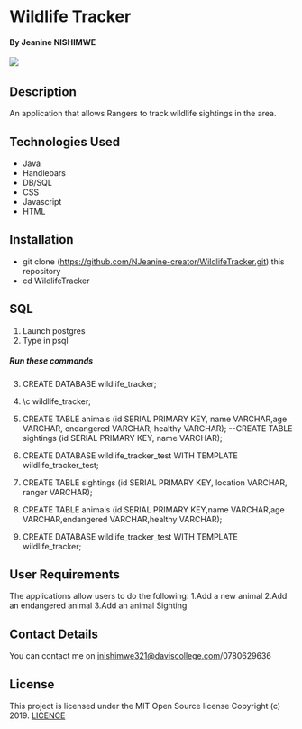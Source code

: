 # Wildlife Tracker

#### By **Jeanine NISHIMWE**
![](screenshots/)
![]()
## Description

An application that allows Rangers to track wildlife sightings in the area.

## Technologies Used
* Java
* Handlebars
* DB/SQL
* CSS
* Javascript
* HTML


## Installation
* git clone (https://github.com/NJeanine-creator/WildlifeTracker.git) this repository
* cd WildlifeTracker

## SQL
1. Launch postgres
2. Type in psql
##### Run these commands
3. CREATE DATABASE wildlife_tracker;
4. \c wildlife_tracker;
   
5. CREATE TABLE animals (id SERIAL PRIMARY KEY, name VARCHAR,age VARCHAR, endangered VARCHAR, healthy VARCHAR);
   --CREATE TABLE sightings (id SERIAL PRIMARY KEY, name VARCHAR);
6. CREATE DATABASE wildlife_tracker_test WITH TEMPLATE wildlife_tracker_test;
   
7. CREATE TABLE sightings (id SERIAL PRIMARY KEY, location VARCHAR, ranger VARCHAR);
8. CREATE TABLE animals (id SERIAL PRIMARY KEY,name VARCHAR,age VARCHAR,endangered VARCHAR,healthy VARCHAR);
9. CREATE DATABASE wildlife_tracker_test WITH TEMPLATE wildlife_tracker;

## User Requirements

The applications allow users to do the following:
1.Add a new animal
2.Add an endangered animal
3.Add an animal Sighting


## Contact Details

You can contact me on jnishimwe321@daviscollege.com/0780629636


## License

This project is licensed under the MIT Open Source license Copyright (c) 2019. [LICENCE](https://github.com/NJeanine-creator/WildlifeTracker.git/blob/master/LICENCE)

